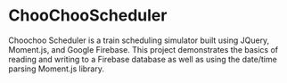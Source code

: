 # ChooChooScheduler

Choochoo Scheduler is a train scheduling simulator built using JQuery, Moment.js, and Google Firebase. This project demonstrates the basics of reading and writing to a Firebase database as well as using the date/time parsing Moment.js library.
